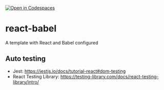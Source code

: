 [![Open in Codespaces](https://classroom.github.com/assets/launch-codespace-7f7980b617ed060a017424585567c406b6ee15c891e84e1186181d67ecf80aa0.svg)](https://classroom.github.com/open-in-codespaces?assignment_repo_id=14932761)
# react-babel
A template with React and Babel configured

## Auto testing

- Jest: https://jestjs.io/docs/tutorial-react#dom-testing
- React Testing Library: https://testing-library.com/docs/react-testing-library/intro/
